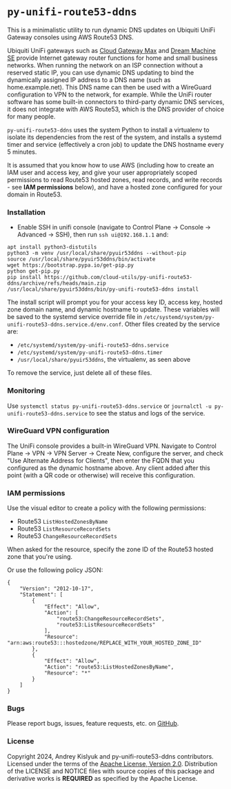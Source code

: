 # `py-unifi-route53-ddns`
This is a minimalistic utility to run dynamic DNS updates on Ubiquiti UniFi Gateway consoles using AWS Route53 DNS.

Ubiquiti UniFi gateways such as [Cloud Gateway Max](https://store.ui.com/us/en/category/cloud-gateways-compact/collections/cloud-gateway-max/products/ucg-max) and [Dream Machine SE](https://store.ui.com/us/en/category/cloud-gateways-large-scale/products/udm-se) provide Internet gateway router functions for home and small business networks. When running the network on an ISP connection without a reserved static IP, you can use dynamic DNS updating to bind the dynamically assigned IP address to a DNS name (such as home.example.net). This DNS name can then be used with a WireGuard configuration to VPN to the network, for example. While the UniFi router software has some built-in connectors to third-party dynamic DNS services, it does not integrate with AWS Route53, which is the DNS provider of choice for many people.

`py-unifi-route53-ddns` uses the system Python to install a virtualenv to isolate its dependencies from the rest of the system, and installs a systemd timer and service (effectively a cron job) to update the DNS hostname every 5 minutes.

It is assumed that you know how to use AWS (including how to create an IAM user and access key, and give your user appropriately scoped permissions to read Route53 hosted zones, read records, and write records - see **IAM permissions** below), and have a hosted zone configured for your domain in Route53.

### Installation
*  Enable SSH in unifi console (navigate to Control Plane -> Console -> Advanced -> SSH), then run `ssh ui@192.168.1.1` and:
```
apt install python3-distutils
python3 -m venv /usr/local/share/pyuir53ddns --without-pip
source /usr/local/share/pyuir53ddns/bin/activate
wget https://bootstrap.pypa.io/get-pip.py
python get-pip.py
pip install https://github.com/cloud-utils/py-unifi-route53-ddns/archive/refs/heads/main.zip
/usr/local/share/pyuir53ddns/bin/py-unifi-route53-ddns install
```
The install script will prompt you for your access key ID, access key, hosted zone domain name, and dynamic hostname to update. These variables will be saved to the systemd service override file in `/etc/systemd/system/py-unifi-route53-ddns.service.d/env.conf`. Other files created by the service are:

* `/etc/systemd/system/py-unifi-route53-ddns.service`
* `/etc/systemd/system/py-unifi-route53-ddns.timer`
* `/usr/local/share/pyuir53ddns`, the virtualenv, as seen above

To remove the service, just delete all of these files.

### Monitoring
Use `systemctl status py-unifi-route53-ddns.service` or `journalctl -u py-unifi-route53-ddns.service` to see the status and logs of the service.

### WireGuard VPN configuration
The UniFi console provides a built-in WireGuard VPN. Navigate to Control Plane -> VPN -> VPN Server -> Create New, configure the server, and check "Use Alternate Address for Clients", then enter the FQDN that you configured as the dynamic hostname above. Any client added after this point (with a QR code or otherwise) will receive this configuration.

### IAM permissions
Use the visual editor to create a policy with the following permissions:
* Route53 `ListHostedZonesByName`
* Route53 `ListResourceRecordSets`
* Route53 `ChangeResourceRecordSets`

When asked for the resource, specify the zone ID of the Route53 hosted zone that you're using.

Or use the following policy JSON:
```
{
    "Version": "2012-10-17",
    "Statement": [
        {
            "Effect": "Allow",
            "Action": [
                "route53:ChangeResourceRecordSets",
                "route53:ListResourceRecordSets"
            ],
            "Resource": "arn:aws:route53:::hostedzone/REPLACE_WITH_YOUR_HOSTED_ZONE_ID"
        },
        {
            "Effect": "Allow",
            "Action": "route53:ListHostedZonesByName",
            "Resource": "*"
        }
    ]
}
```

### Bugs

Please report bugs, issues, feature requests, etc. on [GitHub](https://github.com/cloud-utils/py-unifi-route53-ddns/issues).

### License

Copyright 2024, Andrey Kislyuk and py-unifi-route53-ddns contributors. Licensed under the terms of the
[Apache License, Version 2.0](http://www.apache.org/licenses/LICENSE-2.0). Distribution of the LICENSE and NOTICE
files with source copies of this package and derivative works is **REQUIRED** as specified by the Apache License.
